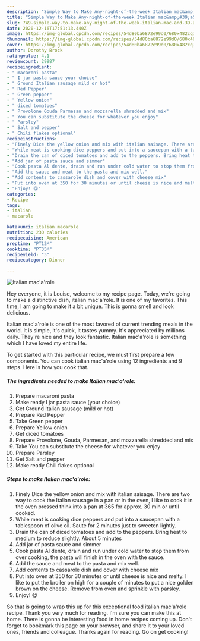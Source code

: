 ```yaml
---
description: "Simple Way to Make Any-night-of-the-week Italian mac&amp;#39;a&amp;#39;role"
title: "Simple Way to Make Any-night-of-the-week Italian mac&amp;#39;a&amp;#39;role"
slug: 749-simple-way-to-make-any-night-of-the-week-italian-mac-and-39-a-and-39-role
date: 2020-12-16T17:51:13.440Z
image: https://img-global.cpcdn.com/recipes/54d80ba6872e99d0/680x482cq70/italian-macarole-recipe-main-photo.jpg
thumbnail: https://img-global.cpcdn.com/recipes/54d80ba6872e99d0/680x482cq70/italian-macarole-recipe-main-photo.jpg
cover: https://img-global.cpcdn.com/recipes/54d80ba6872e99d0/680x482cq70/italian-macarole-recipe-main-photo.jpg
author: Dorothy Brock
ratingvalue: 4.1
reviewcount: 29987
recipeingredient:
- " macaroni pasta"
- " I jar pasta sauce your choice"
- " Ground Italian sausage mild or hot"
- " Red Pepper"
- " Green pepper"
- " Yellow onion"
- " diced tomatoes"
- " Provolone Gouda Parmesan and mozzarella shredded and mix"
- " You can substitute the cheese for whatever you enjoy"
- " Parsley"
- " Salt and pepper"
- " Chili flakes optional"
recipeinstructions:
- "Finely Dice the yellow onion and mix with italian saisage. There are two way to cook the Italian sausage in a pan or in the oven, I like to cook it in the oven pressed think into a pan at 365 for approx. 30 min or until cooked."
- "While meat is cooking dice peppers and put into a saucepan with a tablespoon of olive oil. Saute for 2 minutes just to sweeten lightly."
- "Drain the can of diced tomatoes and add to the peppers. Bring heat to medium to reduce slightly. About 5 minutes"
- "Add jar of pasta sauce and simmer"
- "Cook pasta Al dente, drain and run under cold water to stop them from over cooking, the pasta will finish in the oven with the sauce."
- "Add the sauce and meat to the pasta and mix well."
- "Add contents to cassarole dish and cover with cheese mix"
- "Put into oven at 350 for 30 minutes or until cheese is nice and melty. I like to put the broiler on high for a couple of minutes to put a nice golden brown on the cheese. Remove from oven and sprinkle with parsley."
- "Enjoy! 😋"
categories:
- Recipe
tags:
- italian
- macarole

katakunci: italian macarole 
nutrition: 230 calories
recipecuisine: American
preptime: "PT12M"
cooktime: "PT35M"
recipeyield: "3"
recipecategory: Dinner

---
```



![Italian mac&#39;a&#39;role](https://img-global.cpcdn.com/recipes/54d80ba6872e99d0/680x482cq70/italian-macarole-recipe-main-photo.jpg)

Hey everyone, it is Louise, welcome to my recipe page. Today, we're going to make a distinctive dish, italian mac&#39;a&#39;role. It is one of my favorites. This time, I am going to make it a bit unique. This is gonna smell and look delicious.



Italian mac&#39;a&#39;role is one of the most favored of current trending meals in the world. It is simple, it's quick, it tastes yummy. It's appreciated by millions daily. They're nice and they look fantastic. Italian mac&#39;a&#39;role is something which I have loved my entire life.


To get started with this particular recipe, we must first prepare a few components. You can cook italian mac&#39;a&#39;role using 12 ingredients and 9 steps. Here is how you cook that.

<!--inarticleads1-->

##### The ingredients needed to make Italian mac&#39;a&#39;role:

1. Prepare  macaroni pasta
1. Make ready  I jar pasta sauce (your choice)
1. Get  Ground Italian sausage (mild or hot)
1. Prepare  Red Pepper
1. Take  Green pepper
1. Prepare  Yellow onion
1. Get  diced tomatoes
1. Prepare  Provolone, Gouda, Parmesan, and mozzarella shredded and mix
1. Take  You can substitute the cheese for whatever you enjoy
1. Prepare  Parsley
1. Get  Salt and pepper
1. Make ready  Chili flakes optional




<!--inarticleads2-->

##### Steps to make Italian mac&#39;a&#39;role:

1. Finely Dice the yellow onion and mix with italian saisage. There are two way to cook the Italian sausage in a pan or in the oven, I like to cook it in the oven pressed think into a pan at 365 for approx. 30 min or until cooked.
1. While meat is cooking dice peppers and put into a saucepan with a tablespoon of olive oil. Saute for 2 minutes just to sweeten lightly.
1. Drain the can of diced tomatoes and add to the peppers. Bring heat to medium to reduce slightly. About 5 minutes
1. Add jar of pasta sauce and simmer
1. Cook pasta Al dente, drain and run under cold water to stop them from over cooking, the pasta will finish in the oven with the sauce.
1. Add the sauce and meat to the pasta and mix well.
1. Add contents to cassarole dish and cover with cheese mix
1. Put into oven at 350 for 30 minutes or until cheese is nice and melty. I like to put the broiler on high for a couple of minutes to put a nice golden brown on the cheese. Remove from oven and sprinkle with parsley.
1. Enjoy! 😋




So that is going to wrap this up for this exceptional food italian mac&#39;a&#39;role recipe. Thank you very much for reading. I'm sure you can make this at home. There is gonna be interesting food in home recipes coming up. Don't forget to bookmark this page on your browser, and share it to your loved ones, friends and colleague. Thanks again for reading. Go on get cooking!
